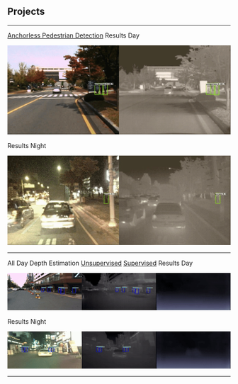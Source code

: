 ## Projects

--- 

[Anchorless Pedestrian Detection]()
Results Day

![](gifs/day_fcos.gif)


Results Night

![](gifs/night_fcos.gif)

---
All Day Depth Estimation 
[Unsupervised](https://anushl9o5.github.io/unsup_depth) 
[Supervised](https://anushl9o5.github.io/unsup_depth)
Results Day

![](gifs/un_day_depth.gif)


Results Night

![](gifs/un_night_depth.gif)


---
